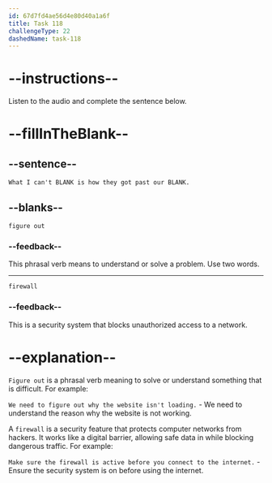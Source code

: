 ```yaml
---
id: 67d7fd4ae56d4e80d40a1a6f
title: Task 118
challengeType: 22
dashedName: task-118
---
```


<!-- (audio) Jake: What I can't figure out is how they got past our firewall. -->

# --instructions--

Listen to the audio and complete the sentence below.

# --fillInTheBlank--

## --sentence--

`What I can't BLANK is how they got past our BLANK.`

## --blanks--

`figure out`

### --feedback--

This phrasal verb means to understand or solve a problem. Use two words.

---

`firewall`

### --feedback--

This is a security system that blocks unauthorized access to a network.

# --explanation--

`Figure out` is a phrasal verb meaning to solve or understand something that is difficult. For example:

`We need to figure out why the website isn't loading.` - We need to understand the reason why the website is not working.

A `firewall` is a security feature that protects computer networks from hackers. It works like a digital barrier, allowing safe data in while blocking dangerous traffic. For example:

`Make sure the firewall is active before you connect to the internet.` - Ensure the security system is on before using the internet.
